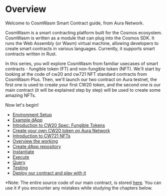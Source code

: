 # Overview
Welcome to CosmWasm Smart Contract guide, from Aura Network. 

CosmWasm is a smart contracting platform built for the Cosmos ecosystem. CosmWasm is written as a module that can plug into the Cosmos SDK. It runs the Web Assembly (or Wasm) virtual machine, allowing developers to create smart contracts in various languages. Currently, it supports smart contracts written in Rust.

In this series, you will explore CosmWasm from familiar usecases of smart contracts - fungible token (FT) and non-fungible token (NFT). We'll start by looking at the code of cw20 and cw721 NFT standard contracts from CosmWasm Plus. Then, we'll launch our two contract on Aura testnet, the first one is used to create your first CW20 token, and the second one is our main contract (it will be explained step by step) will be used to create some amazing NFTs.

Now let's begin!
- [Environment Setup](./1.Environment.md) 
- [Example dApp](./2.Counter.md)
- [Introduction to CW20 Spec: Fungible Tokens](../Tutorials/Fungible%20Tokens/1.Intro-CW20.md)
- [Create your own CW20 token on Aura Network](../Tutorials/Fungible%20Tokens/2.Create-your-own-CW20-token.md)
- [Introduction to CW721 NFTs](../Tutorials/Non%20Fungible%20Tokens/1.Intro-CW721-NFTs.md)
- [Overview the working](../Tutorials/Non%20Fungible%20Tokens/2.What-will-we-do.md)
- [Create dApp repository](../Tutorials/Non%20Fungible%20Tokens/3.Begin.md)
- [Instantiate](../Tutorials/Non%20Fungible%20Tokens/4.Instantiate.md)
- [Execute](../Tutorials/Non%20Fungible%20Tokens/6.Query.md)
- [Query](../Tutorials/Non%20Fungible%20Tokens/6.Query.md)
- [Testing](../Tutorials/Non%20Fungible%20Tokens/7.Testing.md)
- [Deploy our contract and play with it](../Tutorials/Non%20Fungible%20Tokens/8.Deploy-and-enjoy.md)

*Note: The entire source code of our main contract, is stored [here][aura-nft]. You can use it if you encounter any mistakes while studying the chapters below.

[aura-nft]: https://github.com/aura-nw/aura-nft.git